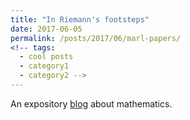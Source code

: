 ```yaml
---
title: "In Riemann's footsteps"
date: 2017-06-05
permalink: /posts/2017/06/marl-papers/
<!-- tags:
  - cool posts
  - category1
  - category2 -->
---
```


An expository [blog](riemannfootsteps.blogspot.com) about mathematics. 
